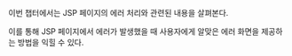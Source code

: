 이번 챕터에서는 JSP 페이지의 에러 처리와 관련된 내용을 살펴본다.

이를 통해 JSP 페이지에서 에러가 발생했을 때 사용자에게 알맞은 에러 화면을 제공하는 방법을 익힐 수 있다.
